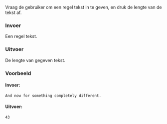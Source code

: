 Vraag de gebruiker om een regel tekst in te geven, en druk de lengte van de tekst af.

### Invoer

Een regel tekst.

### Uitvoer

De lengte van gegeven tekst.

### Voorbeeld

#### Invoer:

```
And now for something completely different.
```

#### Uitvoer:

```
43
```

